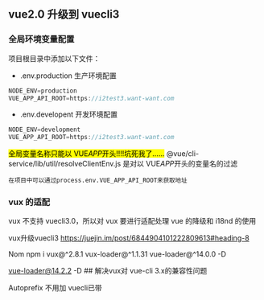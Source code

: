 ## vue2.0 升级到 vuecli3

### 全局环境变量配置

项目根目录中添加以下文件：

- .env.production 生产环境配置

```js
NODE_ENV=production
VUE_APP_API_ROOT=https://i2test3.want-want.com
```

- .env.developent 开发环境配置

```js
NODE_ENV=development
VUE_APP_API_ROOT=https://i2test3.want-want.com
```

<mark>全局变量名称只能以 VUE*APP*开头!!!!坑死我了……</mark>
@vue/cli-service/lib/util/resolveClientEnv.js 是对以 VUE*APP*开头的变量名的过滤

    在项目中可以通过process.env.VUE_APP_API_ROOT来获取地址

### vux 的适配

vux 不支持 vuecli3.0，所以对 vux 要进行适配处理
vue 的降级和 i18nd 的使用

vux升级vuecli3
https://juejin.im/post/6844904101222809613#heading-8

Nom
npm i vux@^2.8.1 vux-loader@^1.1.31  vue-loader@^14.0.0 -D

 vue-loader@14.2.2 -D  ## 解决vux对 vue-cli 3.x的兼容性问题

Autoprefix 不用加 vuecli已带


